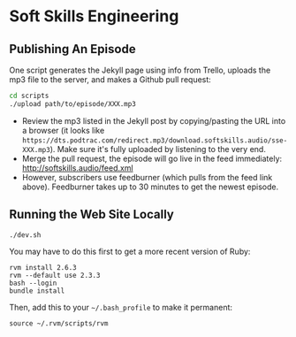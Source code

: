 # Soft Skills Engineering

## Publishing An Episode

One script generates the Jekyll page using info from Trello, uploads the mp3 file to the server, and makes a Github pull request:

```bash
cd scripts
./upload path/to/episode/XXX.mp3
```

* Review the mp3 listed in the Jekyll post by copying/pasting the URL into a browser (it looks like `https://dts.podtrac.com/redirect.mp3/download.softskills.audio/sse-XXX.mp3`). Make sure it's fully uploaded by listening to the very end.
* Merge the pull request, the episode will go live in the feed immediately: http://softskills.audio/feed.xml
* However, subscribers use feedburner (which pulls from the feed link above). Feedburner takes up to 30 minutes to get the newest episode.

## Running the Web Site Locally

```
./dev.sh
```

You may have to do this first to get a more recent version of Ruby:

```
rvm install 2.6.3
rvm --default use 2.3.3
bash --login
bundle install
```

Then, add this to your `~/.bash_profile` to make it permanent:

```
source ~/.rvm/scripts/rvm
```